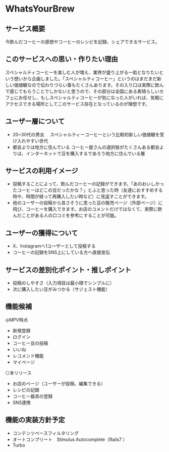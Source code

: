 # WhatsYourBrew
## サービス概要
今飲んだコーヒーの感想やコーヒーのレシピを記録、シェアできるサービス。

## このサービスへの思い・作りたい理由

スペシャルティコーヒーを楽しむ人が増え、業界が盛り上がる一助となりたいという想いから企画しました。「スペシャルティコーヒー」というのはまだまだ新しい価値観なので伝わりづらい事もたくさんあります。その入り口は実際に飲んで感じてもらうことでしかないと思うので、その部分は全国にある素晴らしいカフェにお任せし、もしスペシャルティコーヒーが気になった人がいれば、気軽にアクセスできる場所としてこのサービス存在となっているのが理想です。

## ユーザー層について

- 20~30代の男女　
スペシャルティーコーヒーという比較的新しい価値観を受け入れやすい世代
- 都会よりは地方に住んでいる
コーヒー屋さんの選択肢がたくさんある都会よりは、インターネットで豆を購入するであろう地方に住んでいる層

## サービスの利用イメージ

- 投稿することによって、飲んだコーヒーの記録ができます。「あのおいしかったコーヒーはどこの豆だったかな？」とふと思った時（友達におすすめする時や、時間が経って再購入したい時など）に見返すことができます。
- 他のユーザーの投稿から良さそうに思った豆の販売ページ（外部ページ）に飛び、コーヒーを購入できます。お店のコメントだけではなくて、実際に飲んだことがある人の口コミを参考にすることが可能。

## ユーザーの獲得について

- X、Instagramへ1ユーザーとして投稿する
- コーヒーの記録をSNS上にしている方へ直接宣伝

## サービスの差別化ポイント・推しポイント

- 投稿のしやすさ（入力項目は最小限でシンプルに）
- 次に購入したい豆がみつかる（サジェスト機能）

## 機能候補

◎MPV時点

- 新規登録
- ログイン
- コーヒー豆の投稿
- いいね
- レコメンド機能
- マイページ

◎本リリース

- お店のページ（ユーザーが投稿、編集できる）
- レシピの記録
- コーヒー器具の登録
- SNS連携

## 機能の実装方針予定

- コンテンツベースフィルタリング
- オートコンプリート　Stimulus Autocomplete（Rails7 ）
- Turbo